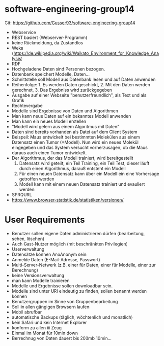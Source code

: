 # software-engineering-group14

Git: https://github.com/Gusser93/software-engineering-group14

- Webservice
- REST basiert (Webserver-Programm)
- keine Rückmeldung, da Zustandlos
- Weka (https://de.wikipedia.org/wiki/Waikato_Environment_for_Knowledge_Analysis)
- RDF
- Hochgeladene Daten sind Personen bezogen.
- Datenbank speichert Modelle, Daten...
- Schnittstelle soll Modell aus Datenbank lesen und auf Daten anwenden
- Reihenfolge: 1. Es werden Daten geschickt, 2. Mit den Daten werden gerechnet, 3. Das Ergebniss wird zurückgegeben
- Ausgabe auf einer Webseite "benutzerfreundlich", als Text und als Grafik
- Rechtevergabe
- Modelle sind Ergebnisse von Daten und Algorithmen
- Man kann neue Daten auf ein bekanntes Modell anwenden
- Man kann ein neues Modell erstellen
- "Modell wird gelern aus einem Algoritmus mit Daten"
- Daten sind bereits vorhanden als Datei auf dem Client System
- Beispeil: Maus entwickelt bei bestimmten Molekülen aus einem Datensatz einen Tumor (=Modell). Nun wird ein neues Molekül eingegeben und das System versucht vorherzusagen, ob die Maus daraus auch einen Tumor entwickelt.
- Der Algorithmus, der das Modell trainiert, wird bereitgestellt
    1. Datensatz wird geteilt, ein Teil Training, ein Teil Test, dieser läuft durch einen Algorithmus, darauß entsteht ein Modell
    2. Für einen neuen Datensatz kann über ein Modell ein eine Vorhersage getroffen werden
    3. Modell kann mit einem neuen Datensatz trainiert und evauliert werden
- SPRQURL
- https://www.browser-statistik.de/statistiken/versionen/

# User Requirements
- Benutzer sollen eigene Daten administrieren dürfen (bearbeitung, sehen, löschen)
- Auch Gast-Nutzer möglich (mit beschränkten Privilegien)
- Userverwaltung
- Datensätze können AnoAnonym sein
- Anmelde Daten (E-Mail-Adresse, Passwort)
- Multi-Server-Netwerk (z.B. einer für Daten, einer für Modelle, einer zur Berechnung)
- keine Versionsverwaltung
- man kann Modelle trainieren
- Modelle und Ergebnisse sollen downloadbar sein.
- Modelle sind unter URI eindeutig zu finden, sollen benannt werden können
- Benutzergruppen im Sinne von Gruppenbearbeitung
- Soll in allen gängigen Browsern laufen
- Mobil abrufbar
- automatische Backups (täglich, wöchtenlich und monatlich)
- kein Safari und kein Internet Explorer
- konform zu allen iii Zeug
- Einmal im Monat für 10min down
- Berrechnug von Daten dauert bis 200mb 10min...
